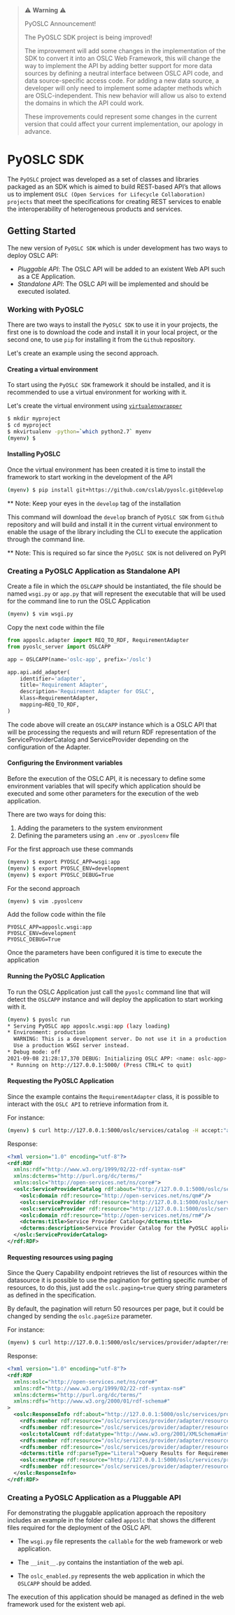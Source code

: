 > :warning: **Warning** :warning: 
> 
> PyOSLC Announcement!
> 
> The PyOSLC SDK project is being improved!
> 
> The improvement will add some changes in the implementation of the SDK 
> to convert it into an OSLC Web Framework, this will change the way 
> to implement the API by adding better support for more data sources 
> by defining a neutral interface between OSLC API code, and data 
> source-specific access code. For adding a new data source, a developer 
> will only need to implement some adapter methods which are OSLC-independent. 
> This new behavior will allow us also to extend the domains in which 
> the API could work.
> 
> These improvements could represent some changes in the current version 
> that could affect your current implementation, our apology in advance.

# PyOSLC SDK

The `PyOSLC` project was developed as a set of classes and libraries 
packaged as an SDK which is aimed to build REST-based API’s that allows us 
to implement `OSLC (Open Services for Lifecycle Collaboration) projects`
that meet the specifications for creating REST services to enable 
the interoperability of heterogeneous products and services.

## Getting Started

The new version of `PyOSLC SDK` which is under development has two ways to deploy
OSLC API:

- *Pluggable API*: The OSLC API will be added to an existent Web API such as a CE Application.
- *Standalone API*: The OSLC API will be implemented and should be executed isolated.

### Working with PyOSLC

There are two ways to install the `PyOSLC SDK` to use it in your projects, the first one
is to download the code and install it in your local project, or the second one, to use
`pip` for installing it from the `Github` repository.

Let's create an example using the second approach.

#### Creating a virtual environment

To start using the `PyOSLC SDK` framework it should be installed, and it is
recommended to use a virtual environment for working with it.

Let's create the virtual environment using 
[`virtualenvwrapper`](https://virtualenvwrapper.readthedocs.io/en/latest/)

```bash
$ mkdir myproject
$ cd myproject
$ mkvirtualenv -python=`which python2.7` myenv
(myenv) $
```

#### Installing PyOSLC

Once the virtual environment has been created it is time to install the framework 
to start working in the development of the API

```bash
(myenv) $ pip install git+https://github.com/cslab/pyoslc.git@develop
```

** Note: Keep your eyes in the `develop` tag of the installation

This command will download the `develop` branch of `PyOSLC SDK` from `Github` 
repository and will build and install it in the current virtual environment
to enable the usage of the library including the CLI to execute the application
through the command line.

** Note: This is required so far since the `PyOSLC SDK` is not delivered on PyPI


### Creating a PyOSLC Application as Standalone API

Create a file in which the `OSLCAPP` should be instantiated, the file should be named
`wsgi.py` or `app.py` that will represent the executable that will be used for the 
command line to run the OSLC Application

```bash
(myenv) $ vim wsgi.py
```

Copy the next code within the file

```python
from apposlc.adapter import REQ_TO_RDF, RequirementAdapter
from pyoslc_server import OSLCAPP

app = OSLCAPP(name='oslc-app', prefix='/oslc')

app.api.add_adapter(
    identifier='adapter',
    title='Requirement Adapter',
    description='Requirement Adapter for OSLC',
    klass=RequirementAdapter,
    mapping=REQ_TO_RDF,
)
```

The code above will create an `OSLCAPP` instance which is a OSLC API that will be 
processing the requests and will return RDF representation of the ServiceProviderCatalog
and ServiceProvider depending on the configuration of the Adapter.

#### Configuring the Environment variables

Before the execution of the OSLC API, it is necessary to define some environment variables
that will specify which application should be executed and some other parameters for the
execution of the web application.

There are two ways for doing this:

1. Adding the parameters to the system environment
2. Defining the parameters using an `.env` or `.pyoslcenv` file

For the first approach use these commands

```bash
(myenv) $ export PYOSLC_APP=wsgi:app
(myenv) $ export PYOSLC_ENV=development
(myenv) $ export PYOSLC_DEBUG=True  
```

For the second approach

```bash
(myenv) $ vim .pyoslcenv 
```

Add the follow code within the file

```properties
PYOSLC_APP=apposlc.wsgi:app
PYOSLC_ENV=development
PYOSLC_DEBUG=True
```

Once the parameters have been configured it is time to execute the application

#### Running the PyOSLC Application

To run the OSLC Application just call the `pyoslc` command line that will detect
the `OSLCAPP` instance and will deploy the application to start working with it.

```bash
(myenv) $ pyoslc run
* Serving PyOSLC app apposlc.wsgi:app (lazy loading)
* Environment: production
  WARNING: This is a development server. Do not use it in a production deployment.
  Use a production WSGI server instead.
* Debug mode: off
2021-09-08 21:28:17,370 DEBUG: Initializing OSLC APP: <name: oslc-app> <prefix: /oslc> 
 * Running on http://127.0.0.1:5000/ (Press CTRL+C to quit)
```

#### Requesting the PyOSLC Application

Since the example contains the `RequirementAdapter` class, it is possible to interact
with the `OSLC API` to retrieve information from it.

For instance:

```bash
(myenv) $ curl http://127.0.0.1:5000/oslc/services/catalog -H accept:"application/rdf+xml"
```

Response:
```xml
<?xml version="1.0" encoding="utf-8"?>
<rdf:RDF
  xmlns:rdf="http://www.w3.org/1999/02/22-rdf-syntax-ns#"
  xmlns:dcterms="http://purl.org/dc/terms/"
  xmlns:oslc="http://open-services.net/ns/core#">
  <oslc:ServiceProviderCatalog rdf:about="http://127.0.0.1:5000/oslc/services/catalog">
    <oslc:domain rdf:resource="http://open-services.net/ns/qm#"/>
    <oslc:serviceProvider rdf:resource="http://127.0.0.1:5000/oslc/services/tests"/>
    <oslc:serviceProvider rdf:resource="http://127.0.0.1:5000/oslc/services/adapter"/>
    <oslc:domain rdf:resource="http://open-services.net/ns/rm#"/>
    <dcterms:title>Service Provider Catalog</dcterms:title>
    <dcterms:description>Service Provider Catalog for the PyOSLC application.</dcterms:description>
  </oslc:ServiceProviderCatalog>
</rdf:RDF>
```

#### Requesting resources using paging

Since the Query Capability endpoint retrieves the list of resources within the 
datasource it is possible to use the pagination for getting specific number of 
resources, to do this, just add the `oslc.paging=true` query string parameters 
as defined in the specification.

By default, the pagination will return 50 resources per page, but it could be changed
by sending the `oslc.pageSize` parameter.


For instance:

```bash
(myenv) $ curl http://127.0.0.1:5000/oslc/services/provider/adapter/resources?oslc.paging=true -H accept:"application/rdf+xml"
```

Response:
```xml
<?xml version="1.0" encoding="utf-8"?>
<rdf:RDF
  xmlns:oslc="http://open-services.net/ns/core#"
  xmlns:rdf="http://www.w3.org/1999/02/22-rdf-syntax-ns#"
  xmlns:dcterms="http://purl.org/dc/terms/"
  xmlns:rdfs="http://www.w3.org/2000/01/rdf-schema#"
>
  <oslc:ResponseInfo rdf:about="http://127.0.0.1:5000/oslc/services/provider/adapter/resources?oslc.pageSize=50&amp;oslc.pageNo=1&amp;oslc.paging=true">
    <rdfs:member rdf:resource="/oslc/services/provider/adapter/resources/5"/>
    <rdfs:member rdf:resource="/oslc/services/provider/adapter/resources/2"/>
    <oslc:totalCount rdf:datatype="http://www.w3.org/2001/XMLSchema#integer">5</oslc:totalCount>
    <rdfs:member rdf:resource="/oslc/services/provider/adapter/resources/3"/>
    <rdfs:member rdf:resource="/oslc/services/provider/adapter/resources/4"/>
    <dcterms:title rdf:parseType="Literal">Query Results for Requirements</dcterms:title>
    <oslc:nextPage rdf:resource="http://127.0.0.1:5000/oslc/services/provider/adapter/resources?oslc.pageNo=2&amp;oslc.pageSize=50&amp;oslc.paging=true"/>
    <rdfs:member rdf:resource="/oslc/services/provider/adapter/resources/1"/>
  </oslc:ResponseInfo>
</rdf:RDF>
```

### Creating a PyOSLC Application as a Pluggable API

For demonstrating the pluggable application approach the repository includes
an example in the folder called `apposlc` that shows the different files required
for the deployment of the OSLC API.

- The `wsgi.py` file represents the `callable` for the web framework or web application.

- The `__init__.py` contains the instantiation of the web api.

- The `oslc_enabled.py` represents the web application in which the `OSLCAPP` should be added.

The execution of this application should be managed as defined in the web framework used
for the existent web api.
